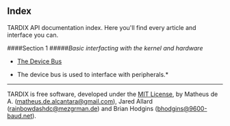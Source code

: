 Index
-----



TARDIX API documentation index. Here you'll find every article and interface you can.


####Section 1
#####*Basic interfacting with the kernel and hardware*

- [The Device Bus](https://github.com/TARDIX/Kernel/blob/rewrite/doc/api/devbus.md)
* The device bus is used to interface with peripherals.*


------

TARDIX is free software, developed under the [MIT License](http://opensource.org/licenses/MIT), by Matheus de A. (matheus.de.alcantara@gmail.com), Jared Allard (rainbowdashdc@mezgrman.de) and Brian Hodgins (bhodgins@9600-baud.net).
